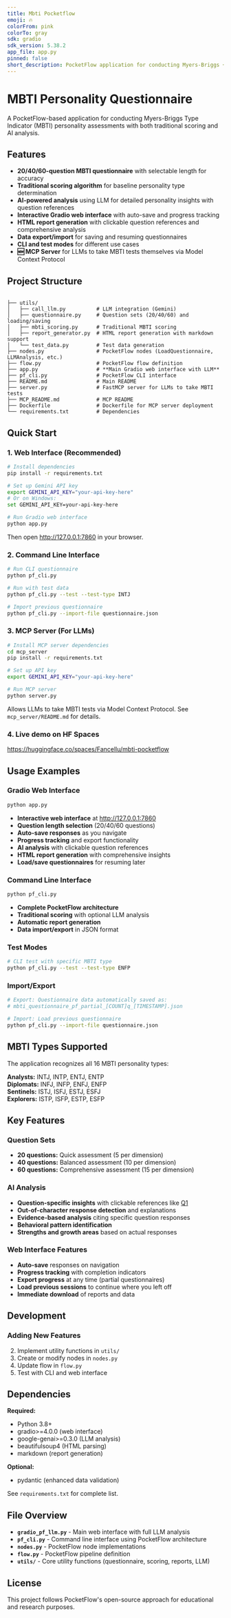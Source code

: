 ```yaml
---
title: Mbti Pocketflow
emoji: 🔥
colorFrom: pink
colorTo: gray
sdk: gradio
sdk_version: 5.38.2
app_file: app.py
pinned: false
short_description: PocketFlow application for conducting Myers-Briggs + llm
---
```


# MBTI Personality Questionnaire

A PocketFlow-based application for conducting Myers-Briggs Type Indicator (MBTI) personality assessments with both traditional scoring and AI analysis.

## Features

- **20/40/60-question MBTI questionnaire** with selectable length for accuracy
- **Traditional scoring algorithm** for baseline personality type determination
- **AI-powered analysis** using LLM for detailed personality insights with question references
- **Interactive Gradio web interface** with auto-save and progress tracking
- **HTML report generation** with clickable question references and comprehensive analysis
- **Data export/import** for saving and resuming questionnaires
- **CLI and test modes** for different use cases
- **🆕 MCP Server** for LLMs to take MBTI tests themselves via Model Context Protocol

## Project Structure

```

├── utils/
│   ├── call_llm.py          # LLM integration (Gemini)
│   ├── questionnaire.py     # Question sets (20/40/60) and loading/saving
│   ├── mbti_scoring.py      # Traditional MBTI scoring
│   ├── report_generator.py  # HTML report generation with markdown support
│   └── test_data.py         # Test data generation
├── nodes.py                 # PocketFlow nodes (LoadQuestionnaire, LLMAnalysis, etc.)
├── flow.py                  # PocketFlow flow definition
├── app.py                   # **Main Gradio web interface with LLM**
├── pf_cli.py                # PocketFlow CLI interface
├── README.md                # Main README
├── server.py                # FastMCP server for LLMs to take MBTI tests
├── MCP_README.md            # MCP README
├── Dockerfile               # Dockerfile for MCP server deployment
└── requirements.txt         # Dependencies

```

## Quick Start

### 1. Web Interface (Recommended)

```bash
# Install dependencies
pip install -r requirements.txt

# Set up Gemini API key
export GEMINI_API_KEY="your-api-key-here"
# Or on Windows:
set GEMINI_API_KEY=your-api-key-here

# Run Gradio web interface
python app.py
```

Then open http://127.0.0.1:7860 in your browser.

### 2. Command Line Interface

```bash
# Run CLI questionnaire
python pf_cli.py

# Run with test data
python pf_cli.py --test --test-type INTJ

# Import previous questionnaire
python pf_cli.py --import-file questionnaire.json
```

### 3. MCP Server (For LLMs)

```bash
# Install MCP server dependencies
cd mcp_server
pip install -r requirements.txt

# Set up API key
export GEMINI_API_KEY="your-api-key-here"

# Run MCP server
python server.py
```

Allows LLMs to take MBTI tests via Model Context Protocol. See `mcp_server/README.md` for details.

### 4. Live demo on HF Spaces

https://huggingface.co/spaces/Fancellu/mbti-pocketflow

## Usage Examples

### Gradio Web Interface
```bash
python app.py
```
- **Interactive web interface** at http://127.0.0.1:7860
- **Question length selection** (20/40/60 questions)
- **Auto-save responses** as you navigate
- **Progress tracking** and export functionality
- **AI analysis** with clickable question references
- **HTML report generation** with comprehensive insights
- **Load/save questionnaires** for resuming later

### Command Line Interface
```bash
python pf_cli.py
```
- **Complete PocketFlow architecture**
- **Traditional scoring** with optional LLM analysis
- **Automatic report generation**
- **Data import/export** in JSON format

### Test Modes
```bash
# CLI test with specific MBTI type
python pf_cli.py --test --test-type ENFP
```

### Import/Export
```bash
# Export: Questionnaire data automatically saved as:
# mbti_questionnaire_pf_partial_[COUNT]q_[TIMESTAMP].json

# Import: Load previous questionnaire
python pf_cli.py --import-file questionnaire.json
```

## MBTI Types Supported

The application recognizes all 16 MBTI personality types:

**Analysts:** INTJ, INTP, ENTJ, ENTP  
**Diplomats:** INFJ, INFP, ENFJ, ENFP  
**Sentinels:** ISTJ, ISFJ, ESTJ, ESFJ  
**Explorers:** ISTP, ISFP, ESTP, ESFP  

## Key Features

### Question Sets
- **20 questions:** Quick assessment (5 per dimension)
- **40 questions:** Balanced assessment (10 per dimension) 
- **60 questions:** Comprehensive assessment (15 per dimension)

### AI Analysis
- **Question-specific insights** with clickable references like [Q1](#Q1)
- **Out-of-character response detection** and explanations
- **Evidence-based analysis** citing specific question responses
- **Behavioral pattern identification**
- **Strengths and growth areas** based on actual responses

### Web Interface Features
- **Auto-save** responses on navigation
- **Progress tracking** with completion indicators
- **Export progress** at any time (partial questionnaires)
- **Load previous sessions** to continue where you left off
- **Immediate download** of reports and data

## Development

### Adding New Features
2. Implement utility functions in `utils/`
3. Create or modify nodes in `nodes.py`
4. Update flow in `flow.py`
5. Test with CLI and web interface

## Dependencies

**Required:**
- Python 3.8+
- gradio>=4.0.0 (web interface)
- google-genai>=0.3.0 (LLM analysis)
- beautifulsoup4 (HTML parsing)
- markdown (report generation)

**Optional:**
- pydantic (enhanced data validation)

See `requirements.txt` for complete list.

## File Overview

- **`gradio_pf_llm.py`** - Main web interface with full LLM analysis
- **`pf_cli.py`** - Command line interface using PocketFlow architecture
- **`nodes.py`** - PocketFlow node implementations
- **`flow.py`** - PocketFlow pipeline definition
- **`utils/`** - Core utility functions (questionnaire, scoring, reports, LLM)

## License

This project follows PocketFlow's open-source approach for educational and research purposes.
